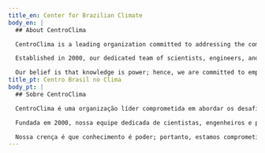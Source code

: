```yaml
---
title_en: Center for Brazilian Climate
body_en: |
  ## About CentroClima

  CentroClima is a leading organization committed to addressing the complex challenges of climate change. Our work spans multiple areas, from green energy solutions and sustainable urban development, to climate-smart agriculture and beyond.

  Established in 2000, our dedicated team of scientists, engineers, and policymakers has been at the forefront of environmental innovation, pioneering strategies that help communities adapt to changing climates and reshape their futures in a sustainable way.

  Our belief is that knowledge is power; hence, we are committed to empowering individuals, communities, and governments with the information and tools they need to make informed decisions about climate action.
title_pt: Centro Brasil no Clima
body_pt: |
  ## Sobre CentroClima

  CentroClima é uma organização líder comprometida em abordar os desafios complexos das mudanças climáticas. Nosso trabalho abrange várias áreas, desde soluções de energia verde e desenvolvimento urbano sustentável, até a agricultura inteligente em relação ao clima e muito mais.

  Fundada em 2000, nossa equipe dedicada de cientistas, engenheiros e policymakers está na vanguarda da inovação ambiental, criando estratégias que ajudam as comunidades a se adaptarem a climas mutáveis e a moldar seu futuro de maneira sustentável.

  Nossa crença é que conhecimento é poder; portanto, estamos comprometidos em capacitar indivíduos, comunidades e governos com as informações e ferramentas de que precisam para tomar decisões informadas sobre a ação climática.
---
```

